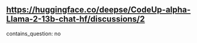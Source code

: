 ## https://huggingface.co/deepse/CodeUp-alpha-Llama-2-13b-chat-hf/discussions/2

contains_question: no